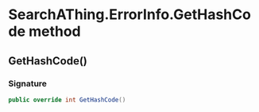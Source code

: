 # SearchAThing.ErrorInfo.GetHashCode method
## GetHashCode()
### Signature
```csharp
public override int GetHashCode()
```

